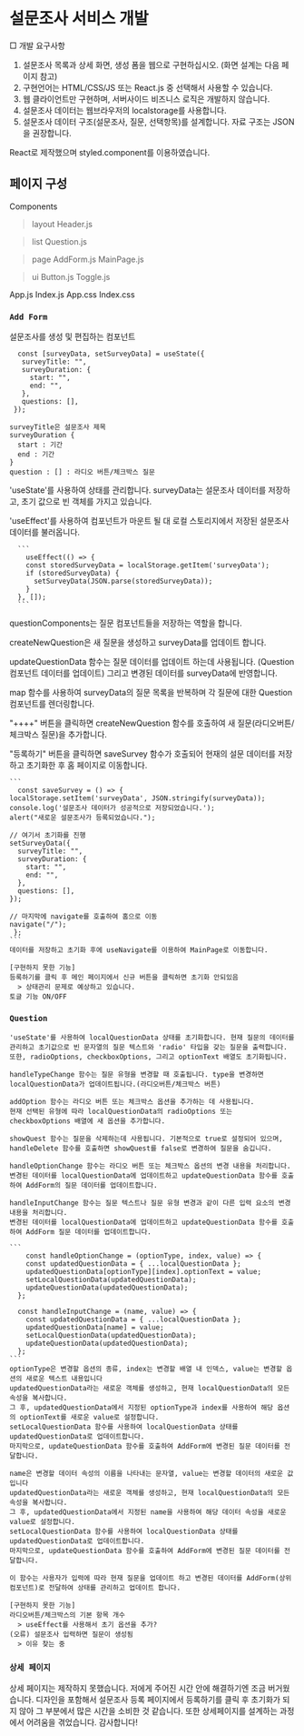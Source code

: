 # 설문조사 서비스 개발

□ 개발 요구사항
1. 설문조사 목록과 상세 화면, 생성 폼을 웹으로 구현하십시오. (화면 설계는 다음 페이지 참고) 
2. 구현언어는 HTML/CSS/JS 또는 React.js 중 선택해서 사용할 수 있습니다.
3. 웹 클라이언트만 구현하며, 서버사이드 비즈니스 로직은 개발하지 않습니다.
4. 설문조사 데이터는 웹브라우저의 localstorage를 사용합니다. 
5. 설문조사 데이터 구조(설문조사, 질문, 선택항목)를 설계합니다. 자료 구조는 JSON을 권장합니다. 

  React로 제작했으며 styled.component를 이용하였습니다.

## 페이지 구성

Components
  > layout
     Header.js

  > list
     Question.js

  > page
     AddForm.js
     MainPage.js

  > ui
    Button.js
    Toggle.js

  App.js
  Index.js
  App.css
  Index.css
  

### `Add Form`
  설문조사를 생성 및 편집하는 컴포넌트

 ```
   const [surveyData, setSurveyData] = useState({
    surveyTitle: "",
    surveyDuration: {
      start: "",
      end: "",
    },
    questions: [],
  });
 ``` 
    surveyTitle은 설문조사 제목
    surveyDuration {
      start : 기간
      end : 기간
    }
    question : [] : 라디오 버튼/체크박스 질문 


  'useState'를 사용하여 상태를 관리합니다. surveyData는 설문조사 데이터를 저장하고, 초기 값으로 빈 객체를 가지고 있습니다.

  'useEffect'를 사용하여 컴포넌트가 마운트 될 대 로컬 스토리지에서 저장된 설문조사 데이터를 불러옵니다.

      ```
        useEffect(() => {
        const storedSurveyData = localStorage.getItem('surveyData');
        if (storedSurveyData) {
          setSurveyData(JSON.parse(storedSurveyData));
        }
      }, []);
      ```  
  questionComponents는 질문 컴포넌트들을 저장하는 역할을 합니다.

  createNewQuestion은 새 질문을 생성하고 surveyData를 업데이트 합니다. 

  updateQuestionData 함수는 질문 데이터를 업데이트 하는데 사용됩니다. (Question 컴포넌트 데이터를 업데이트)
  그리고 변경된 데이터를 surveyData에 반영합니다.

  map 함수를 사용하여 surveyData의 질문 목록을 반복하며 각 질문에 대한 Question 컴포넌트를 렌더링합니다.

  "++++" 버튼을 클릭하면 createNewQuestion 함수를 호출하여 새 질문(라디오버튼/체크박스 질문)을 추가합니다.

  "등록하기" 버튼을 클릭하면 saveSurvey 함수가 호출되어 현재의 설문 데이터를 저장하고 초기화한 후 홈 페이지로 이동합니다.

    ```
      const saveSurvey = () => {
    localStorage.setItem('surveyData', JSON.stringify(surveyData));
    console.log('설문조사 데이터가 성공적으로 저장되었습니다.');
    alert("새로운 설문조사가 등록되었습니다.");
  
    // 여기서 초기화를 진행
    setSurveyData({
      surveyTitle: "",
      surveyDuration: {
        start: "",
        end: "",
      },
      questions: [],
    });
  
    // 마지막에 navigate를 호출하여 홈으로 이동
    navigate("/");
     };
    ```
    데이터를 저장하고 초기화 후에 useNavigate를 이용하여 MainPage로 이동합니다.

    [구현하지 못한 기능]
    등록하기를 클릭 후 메인 페이지에서 신규 버튼을 클릭하면 초기화 안되있음
      > 상태관리 문제로 예상하고 있습니다.
    토글 기능 ON/OFF
  
    
### `Question`

    'useState'를 사용하여 localQuestionData 상태를 초기화합니다. 현재 질문의 데이터를 관리하고 초기값으로 빈 문자열의 질문 텍스트와 'radio' 타입을 갖는 질문을 출력합니다.
    또한, radioOptions, checkboxOptions, 그리고 optionText 배열도 초기화됩니다. 

    handleTypeChange 함수는 질문 유형을 변경할 때 호출됩니다. type을 변경하면 localQuestionData가 업데이트됩니다.(라디오버튼/체크박스 버튼) 

    addOption 함수는 라디오 버튼 또는 체크박스 옵션을 추가하는 데 사용됩니다.
    현재 선택된 유형에 따라 localQuestionData의 radioOptions 또는 checkboxOptions 배열에 새 옵션을 추가합니다.

    showQuest 함수는 질문을 삭제하는데 사용됩니다. 기본적으로 true로 설정되어 있으며, handleDelete 함수를 호출하면 showQuest를 false로 변경하여 질문을 숨깁니다.

    handleOptionChange 함수는 라디오 버튼 또는 체크박스 옵션의 변경 내용을 처리합니다.
    변경된 데이터를 localQuestionData에 업데이트하고 updateQuestionData 함수를 호출하여 AddForm의 질문 데이터를 업데이트합니다.

    handleInputChange 함수는 질문 텍스트나 질문 유형 변경과 같이 다른 입력 요소의 변경 내용을 처리합니다.
    변경된 데이터를 localQuestionData에 업데이트하고 updateQuestionData 함수를 호출하여 AddForm 질문 데이터를 업데이트합니다.

    ```
        const handleOptionChange = (optionType, index, value) => {
        const updatedQuestionData = { ...localQuestionData };
        updatedQuestionData[optionType][index].optionText = value;
        setLocalQuestionData(updatedQuestionData);
        updateQuestionData(updatedQuestionData);
      };

      const handleInputChange = (name, value) => {
        const updatedQuestionData = { ...localQuestionData };
        updatedQuestionData[name] = value;
        setLocalQuestionData(updatedQuestionData);
        updateQuestionData(updatedQuestionData);
      };
    ```
    optionType은 변경할 옵션의 종류, index는 변경할 배열 내 인덱스, value는 변경할 옵션의 새로운 텍스트 내용입니다
    updatedQuestionData라는 새로운 객체를 생성하고, 현재 localQuestionData의 모든 속성을 복사합니다.
    그 후, updatedQuestionData에서 지정된 optionType과 index를 사용하여 해당 옵션의 optionText를 새로운 value로 설정합니다.
    setLocalQuestionData 함수를 사용하여 localQuestionData 상태를 updatedQuestionData로 업데이트합니다.
    마지막으로, updateQuestionData 함수를 호출하여 AddForm에 변경된 질문 데이터를 전달합니다.

    name은 변경할 데이터 속성의 이름을 나타내는 문자열, value는 변경할 데이터의 새로운 값입니다
    updatedQuestionData라는 새로운 객체를 생성하고, 현재 localQuestionData의 모든 속성을 복사합니다.
    그 후, updatedQuestionData에서 지정된 name을 사용하여 해당 데이터 속성을 새로운 value로 설정합니다.
    setLocalQuestionData 함수를 사용하여 localQuestionData 상태를 updatedQuestionData로 업데이트합니다. 
    마지막으로, updateQuestionData 함수를 호출하여 AddForm에 변경된 질문 데이터를 전달합니다.

    이 함수는 사용자가 입력에 따라 현재 질문을 업데이트 하고 변경된 데이터를 AddForm(상위 컴포넌트)로 전달하여 상태를 관리하고 업데이트 합니다.

    [구현하지 못한 기능]
    라디오버튼/체크박스의 기본 항목 개수
      > useEffect를 사용해서 초기 옵션을 추가?
    (오류) 설문조사 입력하면 질문이 생성됨
      > 이유 찾는 중   

### `상세 페이지`
  상세 페이지는 제작하지 못했습니다.
  저에게 주어진 시간 안에 해결하기엔 조금 버거웠습니다.
  디자인을 포함해서 설문조사 등록 페이지에서 등록하기를 클릭 후 초기화가 되지 않아 그 부분에서 많은 시간을 소비한 것 같습니다.
  또한 상세페이지를 설계하는 과정에서 어려움을 겪었습니다.
  감사합니다!
